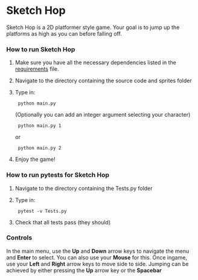 
# Sketch Hop

Sketch Hop is a 2D platformer style game. 
Your goal is to jump up the platforms as high as you can before falling off.

### How to run Sketch Hop
1. Make sure you have all the necessary dependencies listed in the [requirements](requirements.txt) file.
2. Navigate to the directory containing the source code and sprites folder
3. Type in:

        python main.py
    (Optionally you can add an integer argument selecting your character)

        python main.py 1
    or
        
        python main.py 2
4. Enjoy the game!

### How to run pytests for Sketch Hop
1. Navigate to the directory containing the Tests.py folder
2. Type in:

		pytest -v Tests.py
3. Check that all tests pass (they should)

### Controls
In the main menu, use the **Up** and **Down** arrow keys to navigate the menu and **Enter** to select. 
You can also use your **Mouse** for this. 
Once ingame, use your **Left** and **Right** arrow keys to move side to side. 
Jumping can be achieved by either pressing the **Up** arrow key or the **Spacebar**